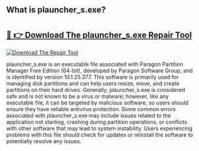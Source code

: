 ## What is plauncher_s.exe? 

# <h2><a href="https://exedetect.com/download.php?plauncher_s.exe">🔗 👉 Download The plauncher_s.exe Repair Tool</a></h2>

[![Download The Repair Tool](https://exedetect.com/download-button.jpg)](https://exedetect.com/download.php?plauncher_s.exe)

plauncher_s.exe is an executable file associated with Paragon Partition Manager Free Edition (64-bit), developed by Paragon Software Group, and is identified by version 10.1.25.377. This software is primarily used for managing disk partitions and can help users resize, move, and create partitions on their hard drives. Generally, plauncher_s.exe is considered safe and is not known to be a virus or malware; however, like any executable file, it can be targeted by malicious software, so users should ensure they have reliable antivirus protection. Some common errors associated with plauncher_s.exe may include issues related to the application not starting, crashing during partition operations, or conflicts with other software that may lead to system instability. Users experiencing problems with this file should check for updates or reinstall the software to potentially resolve any issues.